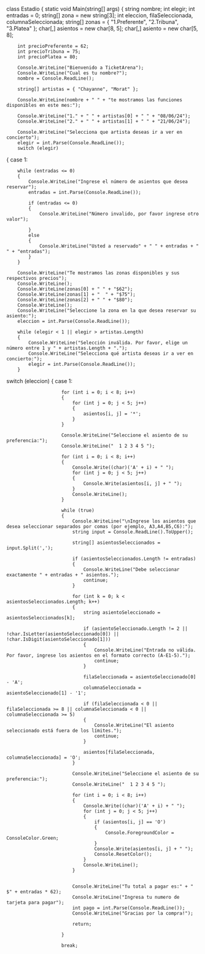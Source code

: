 class Estadio
{
    static void Main(string[] args)
    {
        string nombre;
        int elegir;
        int entradas = 0;
        string[] zona = new string[3];
        int eleccion, filaSeleccionada, columnaSeleccionada;
        string[] zonas = { "1.Preferente", "2.Tribuna", "3.Platea" };
        char[,] asientos = new char[8, 5];
        char[,] asiento = new char[5, 8];

        int precioPreferente = 62;
        int precioTribuna = 75;
        int precioPlatea = 80;

        Console.WriteLine("Bienvenido a TicketArena");
        Console.WriteLine("Cual es tu nombre?");
        nombre = Console.ReadLine();

        string[] artistas = { "Chayanne", "Morat" };

        Console.WriteLine(nombre + " " + "te mostramos las funciones disponibles en este mes:");

        Console.WriteLine("1." + " " + artistas[0] + " " + "08/06/24");
        Console.WriteLine("2." + " " + artistas[1] + " " + "21/06/24");

        Console.WriteLine("Selecciona que artista deseas ir a ver en concierto");
        elegir = int.Parse(Console.ReadLine());
        switch (elegir)
{
    case 1:

        while (entradas <= 0)
        {
            Console.WriteLine("Ingrese el número de asientos que desea reservar");
            entradas = int.Parse(Console.ReadLine());

            if (entradas <= 0)
            {
                Console.WriteLine("Número invalido, por favor ingrese otro valor");

            }
            else
            {
                Console.WriteLine("Usted a reservado" + " " + entradas + "  " + "entradas");
            }
        }

        Console.WriteLine("Te mostramos las zonas disponibles y sus respectivos precios");
        Console.WriteLine();
        Console.WriteLine(zonas[0] + " " + "$62");
        Console.WriteLine(zonas[1] + "  " + "$75");
        Console.WriteLine(zonas[2] + " " + "$80");
        Console.WriteLine();
        Console.WriteLine("Seleccione la zona en la que desea reservar su asiento:");
        eleccion = int.Parse(Console.ReadLine());

        while (elegir < 1 || elegir > artistas.Length)
        {
            Console.WriteLine("Selección inválida. Por favor, elige un número entre 1 y " + artistas.Length + ".");
            Console.WriteLine("Selecciona qué artista deseas ir a ver en concierto:");
            elegir = int.Parse(Console.ReadLine());
        }

switch (eleccion)
                {
                    case 1:

                        for (int i = 0; i < 8; i++)
                        {
                            for (int j = 0; j < 5; j++)
                            {
                                asientos[i, j] = '*';
                            }
                        }

                        Console.WriteLine("Seleccione el asiento de su preferencia:");
                        Console.WriteLine("  1 2 3 4 5 ");

                        for (int i = 0; i < 8; i++)
                        {
                            Console.Write((char)('A' + i) + " ");
                            for (int j = 0; j < 5; j++)
                            {
                                Console.Write(asientos[i, j] + " ");
                            }
                            Console.WriteLine();
                        }

                        while (true)
                        {
                            Console.WriteLine("\nIngrese los asientos que desea seleccionar separados por comas (por ejemplo, A3,A4,B5,C6):");
                            string input = Console.ReadLine().ToUpper();

                            string[] asientosSeleccionados = input.Split(',');

                            if (asientosSeleccionados.Length != entradas)
                            {
                                Console.WriteLine("Debe seleccionar exactamente " + entradas + " asientos.");
                                continue;
                            }

                            for (int k = 0; k < asientosSeleccionados.Length; k++)
                            {
                                string asientoSeleccionado = asientosSeleccionados[k];

                                if (asientoSeleccionado.Length != 2 || !char.IsLetter(asientoSeleccionado[0]) || !char.IsDigit(asientoSeleccionado[1]))
                                {
                                    Console.WriteLine("Entrada no válida. Por favor, ingrese los asientos en el formato correcto (A-E1-5).");
                                    continue;
                                }

                                filaSeleccionada = asientoSeleccionado[0] - 'A';
                                columnaSeleccionada = asientoSeleccionado[1] - '1';

                                if (filaSeleccionada < 0 || filaSeleccionada >= 8 || columnaSeleccionada < 0 || columnaSeleccionada >= 5)
                                {
                                    Console.WriteLine("El asiento seleccionado está fuera de los límites.");
                                    continue;
                                }

                                asientos[filaSeleccionada, columnaSeleccionada] = 'O';
                            }

                            Console.WriteLine("Seleccione el asiento de su preferencia:");
                            Console.WriteLine("  1 2 3 4 5 ");

                            for (int i = 0; i < 8; i++)
                            {
                                Console.Write((char)('A' + i) + " ");
                                for (int j = 0; j < 5; j++)
                                {
                                    if (asientos[i, j] == 'O')
                                    {
                                        Console.ForegroundColor = ConsoleColor.Green;
                                    }
                                    Console.Write(asientos[i, j] + " ");
                                    Console.ResetColor();
                                }
                                Console.WriteLine();
                            }


                            Console.WriteLine("Tu total a pagar es:" + " $" + entradas * 62);
                            Console.WriteLine("Ingresa tu numero de tarjeta para pagar");
                            int pago = int.Parse(Console.ReadLine());
                            Console.WriteLine("Gracias por la compra!");

                            return;

                        }

                        break;

